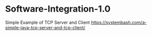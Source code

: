 # Software-Integration-1.0

Simple Example of TCP Server and Client
https://systembash.com/a-simple-java-tcp-server-and-tcp-client/
